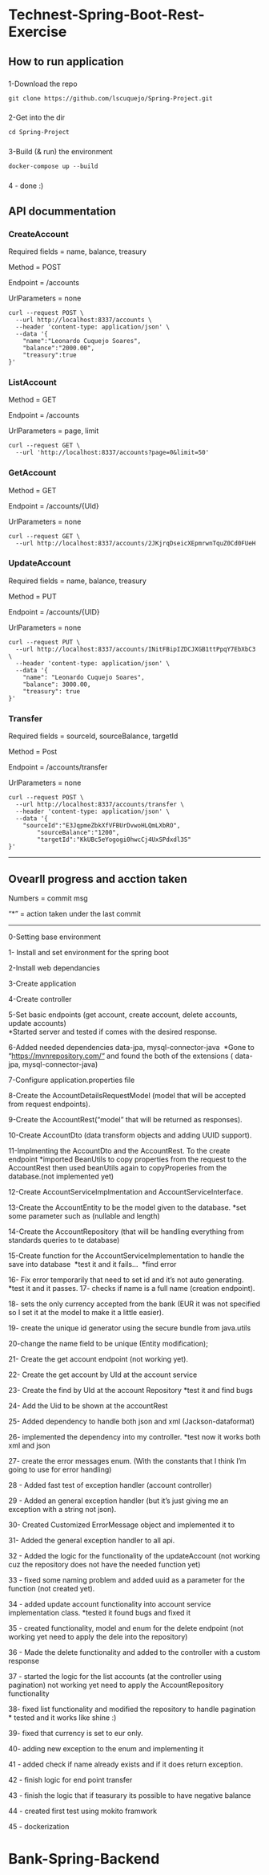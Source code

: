 # Technest-Spring-Boot-Rest-Exercise

## How to run application

### 
1-Download the repo
```
git clone https://github.com/lscuquejo/Spring-Project.git
```

###
2-Get into the dir
```
cd Spring-Project
```

###
3-Build (& run) the environment
```
docker-compose up --build
```

###
4 - done :)

## API docummentation

### CreateAccount

Required fields = name, balance, treasury

Method = POST

Endpoint = /accounts

UrlParameters = none

```
curl --request POST \
  --url http://localhost:8337/accounts \
  --header 'content-type: application/json' \
  --data '{
	"name":"Leonardo Cuquejo Soares",
	"balance":"2000.00",
	"treasury":true
}'
```

### ListAccount

Method = GET

Endpoint = /accounts

UrlParameters = page, limit

```
curl --request GET \
  --url 'http://localhost:8337/accounts?page=0&limit=50'
```


### GetAccount

Method = GET

Endpoint = /accounts/{UId}

UrlParameters = none

```
curl --request GET \
  --url http://localhost:8337/accounts/2JKjrqDseicXEpmrwnTquZ0Cd0FUeH
```

### UpdateAccount

Required fields = name, balance, treasury

Method = PUT

Endpoint = /accounts/{UID}

UrlParameters = none

```
curl --request PUT \
  --url http://localhost:8337/accounts/INitFBipIZDCJXGB1ttPpqY7EbXbC3 \
  --header 'content-type: application/json' \
  --data '{
    "name": "Leonardo Cuquejo Soares",
    "balance": 3000.00,
    "treasury": true
}'
```

### Transfer

Required fields = sourceId, sourceBalance, targetId

Method = Post

Endpoint = /accounts/transfer

UrlParameters = none

```
curl --request POST \
  --url http://localhost:8337/accounts/transfer \
  --header 'content-type: application/json' \
  --data '{
    "sourceId":"E3JqpmeZbkXfVFBUrDvwoHLQmLXbRO",
		"sourceBalance":"1200",
		"targetId":"KkUBc5eYogogi0hwcCj4UxSPdxdl3S"
}'
```

-------------

## Ovearll progress and acction taken

Numbers = commit msg 

“*” = action taken under the last commit

-----

0-Setting base environment

1- Install and set environment for the spring boot

2-Install web dependancies

3-Create application

4-Create controller

5-Set basic endpoints (get account, create account, delete accounts, update accounts) 	
*Started server and tested if comes with the desired response.

6-Added needed dependencies data-jpa, mysql-connector-java 	
*Gone to “https://mvnrepository.com/“ and found the both of the extensions ( data-jpa, mysql-connector-java)

7-Configure application.properties file

8-Create the AccountDetailsRequestModel (model that will be accepted from request endpoints).

9-Create the AccountRest(“model” that will be returned as responses).

10-Create AccountDto (data transform objects and adding UUID support).

11-Implmenting the AccountDto and the AccountRest. To the create endpoint
 	*imported BeanUtils to copy properties from the request to the AccountRest
  	then used beanUtils again to copyProperies from the database.(not implemented yet)

12-Create AccountServiceImplmentation and AccountServiceInterface.

13-Create the AccountEntity to be the model given to the database.
	*set some parameter such as (nullable and length)
	
14-Create the AccountRepository (that will be handling everything from standards queries to te database)

15-Create function for the AccountServiceImplementation to handle the save into database 	*test it and it fails… 		*find error

16- Fix error temporarily that need to set id and it’s not auto generating.
	*test it and it passes. 17- checks if name is a full name (creation endpoint).

18- sets the only currency accepted from the bank (EUR it was not specified so I set it at the model to make it a little easier).

19- create the unique id generator using the secure bundle from java.utils

20-change the name field to be unique (Entity modification);

21- Create the get account endpoint (not working yet).

22- Create the get account by UId at the account service

23- Create the find by UId at the account Repository
 	*test it and find bugs
	
24- Add the Uid to be shown at the accountRest

25- Added dependency to handle both json and xml (Jackson-dataformat)

26- implemented the dependency into my controller.
        *test now it works both xml and json
	
27- create the error messages enum. (With the constants that I think I’m going to use for error handling)

28 - Added fast test of exception handler (account controller)

29 - Added an general exception handler (but it’s just giving me an exception with a string not json).

30- Created Customized ErrorMessage object and implemented it to 

31- Added the general exception handler to all api.

32 - Added the logic for the functionality of the updateAccount (not working cuz the repository does not have the needed function yet)

33 - fixed some naming problem and added uuid as a parameter for the function (not created yet).

34 - added update account functionality into account service implementation class.
	*tested it found bugs and fixed it
	
35 - created functionality, model and enum for the delete endpoint (not working yet need to apply the dele into the repository)

36 - Made the delete functionality and added to the  controller with a custom response

37 - started the logic for the list accounts (at the controller using pagination) not working yet need to apply the AccountRepository functionality

38- fixed list functionality and modified the repository to handle pagination
    * tested and it works like shine :)
    
39-  fixed that currency is set to eur only.

40-  adding new exception to the enum and implementing it

41 - added check if name already exists and if it does return exception.

42 - finish logic for end point transfer

43 - finish the logic that if teasurary its possible to have negative balance

44 -  created first test using mokito framwork

45 - dockerization
# Bank-Spring-Backend
